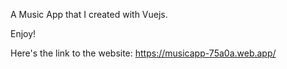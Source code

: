 A Music App that I created with Vuejs.

Enjoy!

Here's the link to the website: https://musicapp-75a0a.web.app/

